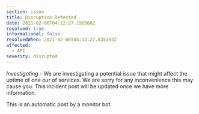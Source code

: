 ```yaml
---
section: issue
title: Disruption Detected
date: 2021-02-06T04:12:27.190368Z
resolved: true
informational: false
resolvedWhen: 2021-02-06T04:13:27.635392Z
affected:
  - API
severity: disrupted
---
```

*Investigating* - We are investigating a potential issue that might affect the uptime of one our of services. We are sorry for any inconvenience this may cause you. This incident post will be updated once we have more information.

This is an automatic post by a monitor bot.
        
